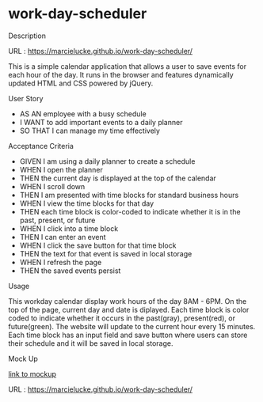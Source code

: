 # work-day-scheduler

Description

URL : https://marcielucke.github.io/work-day-scheduler/

This is a simple calendar application that allows a user to save events for each hour of the day. It runs in the browser and features dynamically updated HTML and CSS powered by jQuery.

User Story

- AS AN employee with a busy schedule
- I WANT to add important events to a daily planner
- SO THAT I can manage my time effectively

Acceptance Criteria

- GIVEN I am using a daily planner to create a schedule
- WHEN I open the planner
- THEN the current day is displayed at the top of the calendar
- WHEN I scroll down
- THEN I am presented with time blocks for standard business hours
- WHEN I view the time blocks for that day
- THEN each time block is color-coded to indicate whether it is in the past, present, or future
- WHEN I click into a time block
- THEN I can enter an event
- WHEN I click the save button for that time block
- THEN the text for that event is saved in local storage
- WHEN I refresh the page
- THEN the saved events persist

Usage

This workday calendar display work hours of the day 8AM - 6PM.
On the top of the page, current day and date is diplayed.
Each time block is color coded to indicate whether it occurs in the past(gray), present(red), or future(green).
The website will update to the current hour every 15 minutes.
Each time block has an input field and save button where users can store their schedule and it will be saved in local storage. 


Mock Up

[link to mockup](./assets/05-third-party-apis-homework-demo.gif)

URL : https://marcielucke.github.io/work-day-scheduler/





